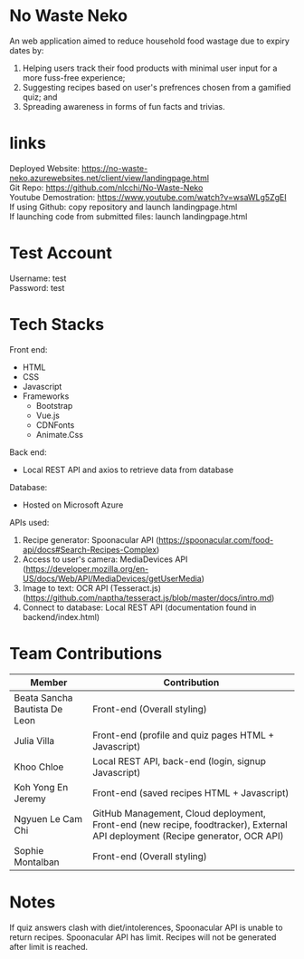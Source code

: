# No Waste Neko
An web application aimed to reduce household food wastage due to expiry dates by:
1. Helping users track their food products with minimal user input for a more fuss-free experience;
2. Suggesting recipes based on user's prefrences chosen from a gamified quiz; and
3. Spreading awareness in forms of fun facts and trivias.

# links
Deployed Website: https://no-waste-neko.azurewebsites.net/client/view/landingpage.html <br>
Git Repo: https://github.com/nlcchi/No-Waste-Neko <br>
Youtube Demostration: https://www.youtube.com/watch?v=wsaWLg5ZgEI <br>
If using Github: copy repository and launch landingpage.html <br>
If launching code from submitted files: launch landingpage.html <br>

# Test Account
Username: test <br>
Password: test

# Tech Stacks
Front end:
- HTML
- CSS
- Javascript
- Frameworks
  - Bootstrap
  - Vue.js
  - CDNFonts
  - Animate.Css

Back end:
- Local REST API and axios to retrieve data from database

Database:
- Hosted on Microsoft Azure 

APIs used:
1. Recipe generator: Spoonacular API (https://spoonacular.com/food-api/docs#Search-Recipes-Complex)
2. Access to user's camera: MediaDevices API (https://developer.mozilla.org/en-US/docs/Web/API/MediaDevices/getUserMedia)
3. Image to text: OCR API (Tesseract.js) (https://github.com/naptha/tesseract.js/blob/master/docs/intro.md)
4. Connect to database: Local REST API (documentation found in backend/index.html)

# Team Contributions
| Member  | Contribution |
| ------------- | ------------- |
| Beata Sancha Bautista De Leon  |  Front-end (Overall styling)  |
| Julia Villa  | Front-end (profile and quiz pages HTML + Javascript)  |
| Khoo Chloe  | Local REST API, back-end (login, signup Javascript)  |
| Koh Yong En Jeremy  | Front-end (saved recipes HTML + Javascript)  |
| Ngyuen Le Cam Chi  | GitHub Management, Cloud deployment, Front-end (new recipe, foodtracker), External API deployment (Recipe generator, OCR API)  |
| Sophie Montalban  | Front-end (Overall styling)  |

# Notes
If quiz answers clash with diet/intolerences, Spoonacular API is unable to return recipes.
Spoonacular API has limit. Recipes will not be generated after limit is reached.
